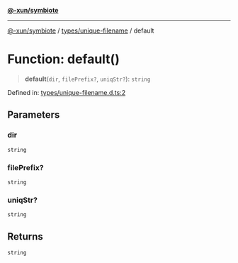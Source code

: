 [**@-xun/symbiote**](../../../README.md)

***

[@-xun/symbiote](../../../README.md) / [types/unique-filename](../README.md) / default

# Function: default()

> **default**(`dir`, `filePrefix?`, `uniqStr?`): `string`

Defined in: [types/unique-filename.d.ts:2](https://github.com/Xunnamius/symbiote/blob/3bc9175601936ce1e29ce6f32d229d0639c2bec1/types/unique-filename.d.ts#L2)

## Parameters

### dir

`string`

### filePrefix?

`string`

### uniqStr?

`string`

## Returns

`string`
